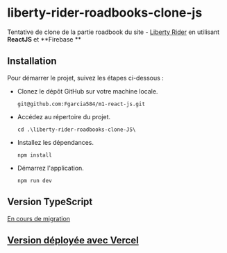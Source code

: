 # liberty-rider-roadbooks-clone-js

Tentative de clone de la partie roadbook du site - [Liberty Rider](https://liberty-rider.com/fr/roadbooks/) en utilisant **ReactJS** et **Firebase **

## Installation

Pour démarrer le projet, suivez les étapes ci-dessous :

- Clonez le dépôt GitHub sur votre machine locale.
 
  `git@github.com:Fgarcia584/m1-react-js.git`

- Accédez au répertoire du projet.

  `cd .\liberty-rider-roadbooks-clone-JS\`
 
- Installez les dépendances.

  `npm install`
  
- Démarrez l'application.

  `npm run dev` 
  
## Version TypeScript

[En cours de migration](https://liberty-rider.com/fr/roadbooks/)

## [Version déployée avec Vercel](https://m1-react-js-wjbl.vercel.app/)